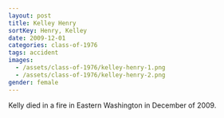 ```yaml
---
layout: post
title: Kelley Henry
sortKey: Henry, Kelley
date: 2009-12-01
categories: class-of-1976
tags: accident
images:
  - /assets/class-of-1976/kelley-henry-1.png
  - /assets/class-of-1976/kelley-henry-2.png
gender: female
---
```

Kelly died in a fire in Eastern Washington in December of 2009. 
